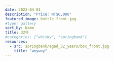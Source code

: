 ```yaml
---
date: 2023-04-01
description: "Price: NT$6,000"
featured_image: bottle_front.jpg
#type: gallery
sort_by: Name
title: 32年
#categories: ["whisky", "springbank"]
resources:
  - src: springbank/aged_32_years/box_front.jpg
    title: "anyway"
---
```

